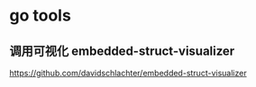 # go tools

## 调用可视化 embedded-struct-visualizer
https://github.com/davidschlachter/embedded-struct-visualizer
